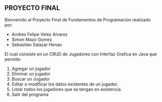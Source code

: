 ## PROYECTO FINAL

Bienvenido al Proyecto Final de Fundamentos de Programacion realizado por:

 - Andres Felipe Velez Alvarez
 - Simon Mazo Gomez
 - Sebastian Salazar Henao

El cual consiste en un CRUD de Jugadores con Interfaz Grafica en Java que permite:
  1. Agregar un jugador
  2. Eliminar un jugador
  3. Buscar un Jugador
  4. Editar o modificar los datos existentes de un jugador.
  5. Listar todos los jugadores que se tengan en existencia.
  6. Salir del programa 

